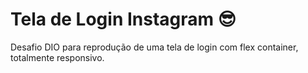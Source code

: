 # Tela de Login Instagram :sunglasses:

Desafio DIO para reprodução de uma tela de login com flex container, totalmente responsivo.